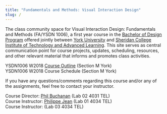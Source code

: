 ```yaml
---
title: "Fundamentals and Methods: Visual Interaction Design"
slug: /
---
```


The class community space for Visual Interaction Design: Fundamentals and Methods (FA/YSDN 1006), a first year course in the [Bachelor of Design Program](http://design.yorku.ca/) offered jointly between [York University](http://www.yorku.ca/) and [Sheridan College Institute of Technology and Advanced Learning](http://www.sheridaninstitute.ca/). This site serves as central communication point for course projects, updates, scheduling, resources, and other relevant material that informs and promotes class activities.

YSDN1006 W2018 [Course Outline](https://yorkdesign.github.io/YSDN1006-W18/assets/documents/Course-Outline.pdf) (Section M York)<br/>
YSDN1006 W2018 Course Schedule (Section M York)

If you have any questions/comments regarding this course and/or any of the assignments, feel free to contact your instructor.

Course Director: [Phil Buchanan](mailto:info@philbuchanan.com) (Lab 02 4031 TEL)<br/>
Course Instructor: [Philippe Jean](pjean@yorku.ca) (Lab 01 4034 TEL)<br/>
Course Instructor: (Lab 03 4034 TEL)
